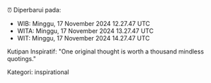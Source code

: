 ⏰ Diperbarui pada:
- WIB: Minggu, 17 November 2024 12.27.47 UTC
- WITA: Minggu, 17 November 2024 13.27.47 UTC
- WIT: Minggu, 17 November 2024 14.27.47 UTC

Kutipan Inspiratif:
"One original thought is worth a thousand mindless quotings."


Kategori: inspirational

